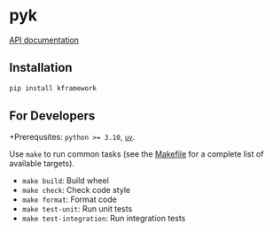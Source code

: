 # pyk

[API documentation](https://kframework.org/pyk/)


## Installation

```bash
pip install kframework
```


## For Developers

+Prerequsites: `python >= 3.10`, [`uv`](https://docs.astral.sh/uv/).

Use `make` to run common tasks
(see the [Makefile](https://github.com/runtimeverification/k/blob/master/pyk/Makefile)
for a complete list of available targets).

* `make build`: Build wheel
* `make check`: Check code style
* `make format`: Format code
* `make test-unit`: Run unit tests
* `make test-integration`: Run integration tests
